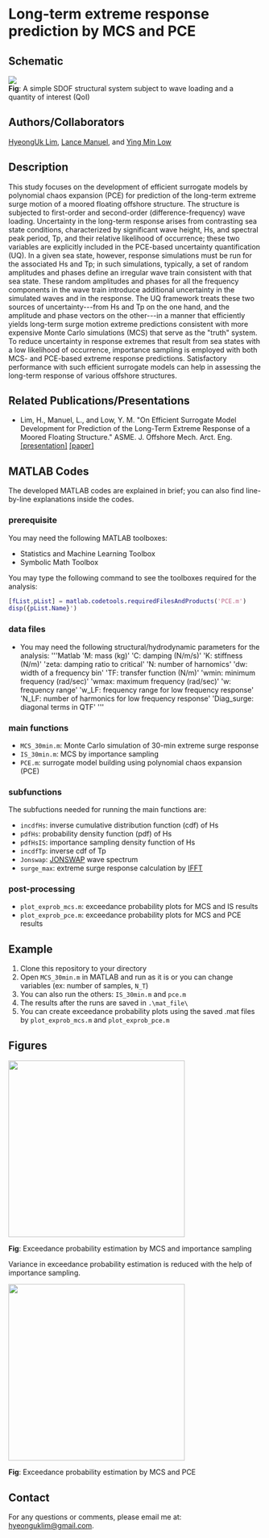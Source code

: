 # Long-term extreme response prediction by MCS and PCE
## Schematic
![](https://github.com/hyeonguklim/longterm_extreme/blob/master/scheme/scheme.png)  
**Fig**: A simple SDOF structural system subject to wave loading and a quantity of interest (QoI)

## Authors/Collaborators
[HyeongUk Lim](https://hyeonguk.wordpress.com), [Lance Manuel](https://lancemanuel.netlify.com), and [Ying Min Low](https://www.eng.nus.edu.sg/cee/staff/low-ying-min/)

## Description
This study focuses on the development of efficient surrogate models by polynomial chaos expansion (PCE) for prediction of the long-term extreme surge motion of a moored floating offshore structure. The structure is subjected to first-order and second-order (difference-frequency) wave loading. Uncertainty in the long-term response arises from contrasting sea state conditions, characterized by significant wave height, Hs, and spectral peak period, Tp, and their relative likelihood of occurrence; these two variables are explicitly included in the PCE-based uncertainty quantification (UQ). In a given sea state, however, response simulations must be run for the associated Hs and Tp; in such simulations, typically, a set of random amplitudes and phases define an irregular wave train consistent with that sea state.  These random amplitudes and phases for all the frequency components in the wave train introduce additional uncertainty in the simulated waves and in the response.  The UQ framework treats these two sources of uncertainty---from Hs and Tp on the one hand, and the amplitude and phase vectors on the other---in a manner that efficiently yields long-term surge motion extreme predictions consistent with more expensive Monte Carlo simulations (MCS) that serve as the "truth" system. To reduce uncertainty in response extremes that result from sea states with a low likelihood of occurrence, importance sampling is employed with both MCS- and PCE-based extreme response predictions. Satisfactory performance with such efficient surrogate models can help in assessing the long-term response of various offshore structures.  

## Related Publications/Presentations
- Lim, H., Manuel, L., and Low, Y. M. "On Efficient Surrogate Model Development for Prediction of the Long-Term Extreme Response of a Moored Floating Structure." ASME. J. Offshore Mech. Arct. Eng. [[presentation]](https://github.com/hyeonguklim/longterm_extreme/blob/master/presentation/OMAE_2018-78763.pdf) [[paper]](https://doi.org/10.1115/1.4047545)

## MATLAB Codes
The developed MATLAB codes are explained in brief; you can also find line-by-line explanations inside the codes.

### prerequisite
You may need the following MATLAB toolboxes:
- Statistics and Machine Learning Toolbox
- Symbolic Math Toolbox

You may type the following command to see the toolboxes required for the analysis:
```Matlab
[fList,pList] = matlab.codetools.requiredFilesAndProducts('PCE.m')
disp({pList.Name}')
```

### data files

- You may need the following structural/hydrodynamic parameters for the analysis:
'''Matlab
'M: mass (kg)'
'C: damping (N/m/s)'
'K: stiffness (N/m)'
'zeta: damping ratio to critical'
'N: number of harnomics'
'dw: width of a frequency bin'
'TF: transfer function (N/m)'
'wmin: minimum frequency (rad/sec)'
'wmax: maximum frequency (rad/sec)'
'w: frequency range'
'w_LF: frequency range for low frequency response'
'N_LF: number of harmonics for low frequency response'
'Diag_surge: diagonal terms in QTF'
'''

### main functions

- `MCS_30min.m`: Monte Carlo simulation of 30-min extreme surge response
- `IS_30min.m`: MCS by importance sampling
- `PCE.m`: surrogate model building using polynomial chaos expansion (PCE)

### subfunctions
The subfuctions needed for running the main functions are:

- `incdfHs`: inverse cumulative distribution function (cdf) of Hs
- `pdfHs`: probability density function (pdf) of Hs
- `pdfHsIS`: importance sampling density function of Hs
- `incdfTp`: inverse cdf of Tp
- `Jonswap`: [JONSWAP](https://wikiwaves.org/Ocean-Wave_Spectra) wave spectrum
- `surge_max`: extreme surge response calculation by [IFFT](https://www.mathworks.com/help/matlab/ref/ifft.html)

### post-processing
- `plot_exprob_mcs.m`: exceedance probability plots for MCS and IS results
- `plot_exprob_pce.m`: exceedance probability plots for MCS and PCE results

## Example
1. Clone this repository to your directory
2. Open `MCS_30min.m` in MATLAB and run as it is or you can change variables (ex: number of samples, `N_T`)
3. You can also run the others: `IS_30min.m` and `pce.m`
4. The results after the runs are saved in `.\mat_file\`
5. You can create exceedance probability plots using the saved .mat files by `plot_exprob_mcs.m` and `plot_exprob_pce.m`

## Figures
<img src="https://github.com/hyeonguklim/longterm_extreme/blob/master/figures/exprob_mcs.png" width="350" height="">

**Fig**: Exceedance probability estimation by MCS and importance sampling

Variance in exceedance probability estimation is reduced with the help of importance sampling.

<img src="https://github.com/hyeonguklim/longterm_extreme/blob/master/figures/exprob_pce.png" width="350" height="">

**Fig**: Exceedance probability estimation by MCS and PCE

## Contact
For any questions or comments, please email me at: hyeonguklim@gmail.com.

